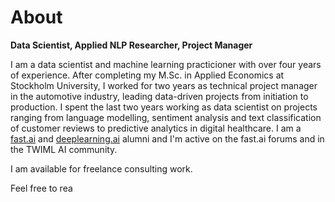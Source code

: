 # About

**Data Scientist, Applied NLP Researcher, Project Manager**

I am a data scientist and machine learning practicioner with over four years of experience. After completing my M.Sc. in Applied Economics at Stockholm University, I worked for two years as technical project manager in the automotive industry, leading data-driven projects from initiation to production. I spent the last two years working as data scientist on projects ranging from language modelling, sentiment analysis and text classification of customer reviews to predictive analytics in digital healthcare. I am a [fast.ai](https://www.fast.ai/) and [deeplearning.ai](https://www.deeplearning.ai/) alumni and I'm active on the fast.ai forums and in the TWIML AI community. 

I am available for freelance consulting work. 

Feel free to rea
